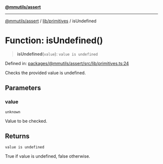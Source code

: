 [**@mmutils/assert**](../../../README.md)

***

[@mmutils/assert](../../../modules.md) / [lib/primitives](../README.md) / isUndefined

# Function: isUndefined()

> **isUndefined**(`value`): `value is undefined`

Defined in: [packages/@mmutils/assert/src/lib/primitives.ts:24](https://github.com/mastermind-0xff/-mm-monorepo/blob/ae77bebbedeaf68ca437dc22abf389b1b28fc898/packages/@mmutils/assert/src/lib/primitives.ts#L24)

Checks the provided value is undefined.

## Parameters

### value

`unknown`

Value to be checked.

## Returns

`value is undefined`

True if value is undefined, false otherwise.
